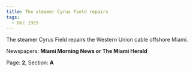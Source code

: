```yaml
---  
title: The steamer Cyrus Field repairs  
tags:  
  - Dec 1925  
---  
```

  
The steamer Cyrus Field repairs the Western Union cable offshore Miami.  
  
Newspapers: **Miami Morning News or The Miami Herald**  
  
Page: **2**, Section: **A** 
